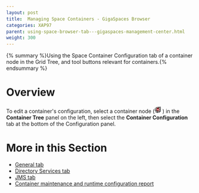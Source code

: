 ```yaml
---
layout: post
title:  Managing Space Containers - GigaSpaces Browser
categories: XAP97
parent: using-space-browser-tab---gigaspaces-management-center.html
weight: 300
---
```


{% summary %}Using the Space Container Configuration tab of a container node in the Grid Tree, and tool buttons relevant for containers.{% endsummary %}

# Overview

To edit a container's configuration, select a container node (![IMG501.jpg](/attachment_files/IMG501.jpg)) in the **Container Tree** panel on the left, then select the **Container Configuration** tab at the bottom of the Configuration panel.

# More in this Section

- [General tab](./space-container-configuration-general-tab---gigaspaces-browser.html)
- [Directory Services tab](./space-container-configuration-directory-services-tab---gigaspaces-browser.html)
- [JMS tab](./space-container-configuration-jms-tab---gigaspaces-browser.html)
- [Container maintenance and runtime configuration report](./space-container-maintenance---gigaspaces-browser.html)
